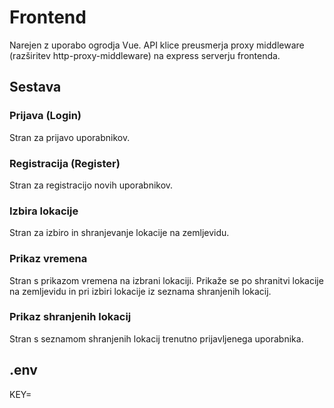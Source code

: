 
# Frontend
Narejen z uporabo ogrodja Vue.
API klice preusmerja proxy middleware (razširitev http-proxy-middleware) na express serverju frontenda.

## Sestava

### Prijava (Login)
Stran za prijavo uporabnikov.

### Registracija (Register)
Stran za registracijo novih uporabnikov.

### Izbira lokacije
Stran za izbiro in shranjevanje lokacije na zemljevidu.

### Prikaz vremena
Stran s prikazom vremena na izbrani lokaciji. Prikaže se po shranitvi lokacije na zemljevidu in pri izbiri lokacije iz seznama shranjenih lokacij.

### Prikaz shranjenih lokacij
Stran s seznamom shranjenih lokacij trenutno prijavljenega uporabnika.

## .env
KEY=